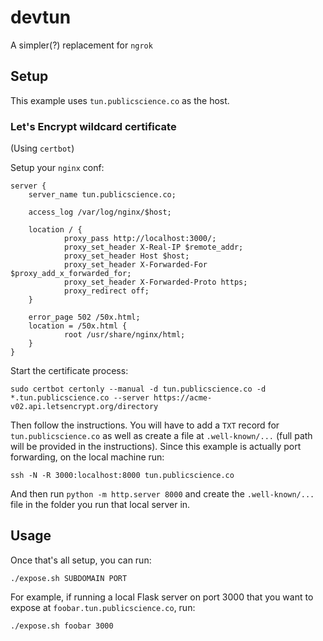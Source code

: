 # devtun

A simpler(?) replacement for `ngrok`

## Setup

This example uses `tun.publicscience.co` as the host.

### Let's Encrypt wildcard certificate

(Using `certbot`)

Setup your `nginx` conf:

```
server {
    server_name tun.publicscience.co;

    access_log /var/log/nginx/$host;

    location / {
            proxy_pass http://localhost:3000/;
            proxy_set_header X-Real-IP $remote_addr;
            proxy_set_header Host $host;
            proxy_set_header X-Forwarded-For $proxy_add_x_forwarded_for;
            proxy_set_header X-Forwarded-Proto https;
            proxy_redirect off;
    }

    error_page 502 /50x.html;
    location = /50x.html {
            root /usr/share/nginx/html;
    }
}
```

Start the certificate process:

```
sudo certbot certonly --manual -d tun.publicscience.co -d *.tun.publicscience.co --server https://acme-v02.api.letsencrypt.org/directory
```

Then follow the instructions. You will have to add a `TXT` record for `tun.publicscience.co` as well as create a file at `.well-known/...` (full path will be provided in the instructions). Since this example is actually port forwarding, on the local machine run:

```
ssh -N -R 3000:localhost:8000 tun.publicscience.co
```

And then run `python -m http.server 8000` and create the `.well-known/...` file in the folder you run that local server in.

## Usage

Once that's all setup, you can run:

```
./expose.sh SUBDOMAIN PORT
```

For example, if running a local Flask server on port 3000 that you want to expose at `foobar.tun.publicscience.co`, run:

```
./expose.sh foobar 3000
```
